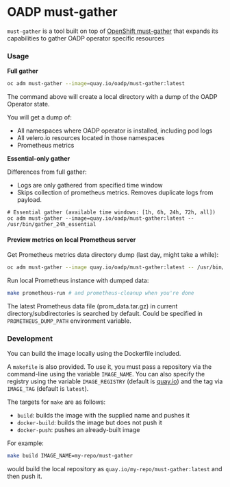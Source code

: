 # OADP must-gather

`must-gather` is a tool built on top of [OpenShift must-gather](https://github.com/openshift/must-gather)
that expands its capabilities to gather OADP operator specific resources

### Usage

**Full gather**
```sh
oc adm must-gather --image=quay.io/oadp/must-gather:latest
```

The command above will create a local directory with a dump of the OADP Operator state.

You will get a dump of:
- All namespaces where OADP operator is installed, including pod logs
- All velero.io resources located in those namespaces
- Prometheus metrics

**Essential-only gather**

Differences from full gather:
 - Logs are only gathered from specified time window
 - Skips collection of prometheus metrics. Removes duplicate logs from payload.
```
# Essential gather (available time windows: [1h, 6h, 24h, 72h, all])
oc adm must-gather --image=quay.io/oadp/must-gather:latest -- /usr/bin/gather_24h_essential
```

#### Preview metrics on local Prometheus server

Get Prometheus metrics data directory dump (last day, might take a while):
```sh
oc adm must-gather --image quay.io/oadp/must-gather:latest -- /usr/bin/gather_metrics_dump
```

Run local Prometheus instance with dumped data:
```sh
make prometheus-run # and prometheus-cleanup when you're done
```
The latest Prometheus data file (prom_data.tar.gz) in current directory/subdirectories is searched by default. Could be specified in ```PROMETHEUS_DUMP_PATH``` environment variable.


### Development
You can build the image locally using the Dockerfile included.

A `makefile` is also provided. To use it, you must pass a repository via the command-line using the variable `IMAGE_NAME`.
You can also specify the registry using the variable `IMAGE_REGISTRY` (default is [quay.io](https://quay.io)) and the tag via `IMAGE_TAG` (default is `latest`).

The targets for `make` are as follows:
- `build`: builds the image with the supplied name and pushes it
- `docker-build`: builds the image but does not push it
- `docker-push`: pushes an already-built image

For example:
```sh
make build IMAGE_NAME=my-repo/must-gather
```
would build the local repository as `quay.io/my-repo/must-gather:latest` and then push it.
